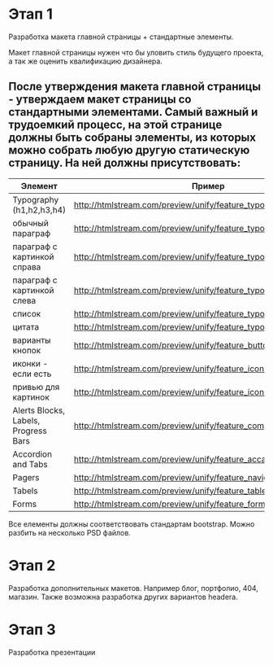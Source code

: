 Этап 1
======

Разработка макета главной страницы + стандартные элементы.

Макет главной страницы нужен что бы уловить стиль будущего проекта, а так же оценить квалификацию дизайнера.

После утверждения макета главной страницы - утверждаем макет страницы со стандартными элементами. 
Самый важный и трудоемкий процесс, на этой странице должны быть собраны элементы, из которых можно собрать любую другую статическую страницу.
На ней должны присутствовать:
-----------------------------
| Элемент  | Пример |
| --------------------------- | ------------- |
| Typography (h1,h2,h3,h4)    | http://htmlstream.com/preview/unify/feature_typography.html  |
| обычный параграф            | http://htmlstream.com/preview/unify/feature_typography.html  |
|параграф с картинкой справа  | http://htmlstream.com/preview/unify/feature_typography.html  |
|параграф с картинкой слева   | http://htmlstream.com/preview/unify/feature_typography.html  |
|список                       | http://htmlstream.com/preview/unify/feature_typography.html  |
|цитата                       | http://htmlstream.com/preview/unify/feature_typography.html  |
|варианты кнопок              | http://htmlstream.com/preview/unify/feature_buttons.html |
|иконки - если есть           | http://htmlstream.com/preview/unify/feature_icons.html |
|привью для картинок          | http://htmlstream.com/preview/unify/feature_icons.html |
|Alerts Blocks, Labels, Progress Bars | http://htmlstream.com/preview/unify/feature_components.html |
|Accordion and Tabs           | http://htmlstream.com/preview/unify/feature_accardion_and_tabs.html |
|Pagers                       | http://htmlstream.com/preview/unify/feature_navigations.html |
|Tabels                       | http://htmlstream.com/preview/unify/feature_tables.html |
|Forms                        | http://htmlstream.com/preview/unify/feature_forms.html |

Все елементы должны соответствовать стандартам bootstrap.
Можно разбить на несколько PSD файлов.

Этап 2
=======
Разработка дополнительных макетов. Например блог, портфолио, 404, магазин.
Также возможна разработка других вариантов headerа. 

Этап 3
======
Разработка презентации

